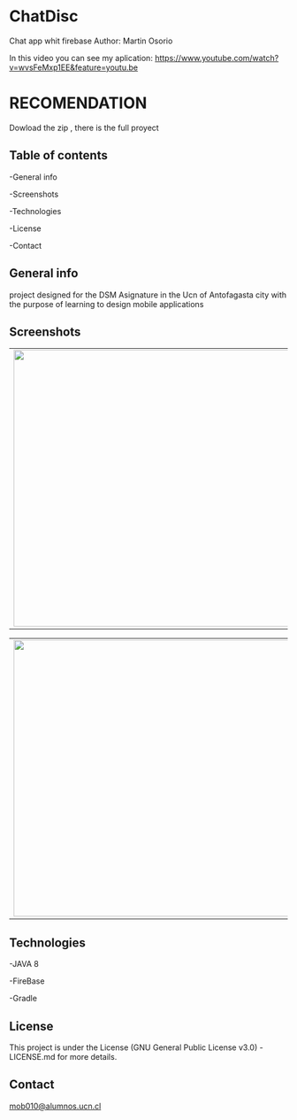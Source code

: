 # ChatDisc

Chat app whit firebase 
Author: Martin Osorio

In this video you can see my aplication:
https://www.youtube.com/watch?v=wvsFeMxp1EE&feature=youtu.be

# RECOMENDATION   
Dowload the zip , there is the full proyect

## Table of contents

-General info

-Screenshots

-Technologies

-License

-Contact

## General info


project designed for the DSM Asignature in the  Ucn of Antofagasta city with the purpose of learning to design mobile applications



## Screenshots
<table>
<tr>
 <td><img height="500" src="https://github.com/herrroww/Chat-Disc/blob/master/Images/91948186_217053602688378_5213504317775937536_n.jpg" /></td>
 <td><img height="500" src="https://github.com/herrroww/Chat-Disc/blob/master/Images/91846383_2569404783307551_6783646792421474304_n.jpg" /></td>
 <td><img height="500" src="https://github.com/herrroww/Chat-Disc/blob/master/Images/92022511_235827921129781_4979898323537231872_n.jpg" /></td>
 </tr>
</table>
<table>
<tr>
 <td><img height="500" src="https://github.com/herrroww/Chat-Disc/blob/master/Images/92045325_231363024655597_2850155377255776256_n.jpg" /></td>
 <td><img height="500" src="https://github.com/herrroww/Chat-Disc/blob/master/Images/92066993_2964142710317813_9094562299745665024_n.jpg" /></td>
 <td><img height="500" src="https://github.com/herrroww/Chat-Disc/blob/master/Images/92198149_802706390222699_3825124249211764736_n.jpg" /></td>
 </tr>
</table>

## Technologies
-JAVA 8

-FireBase

-Gradle

## License

This project is under the License (GNU General Public License v3.0) - LICENSE.md for more details.


## Contact
mob010@alumnos.ucn.cl
